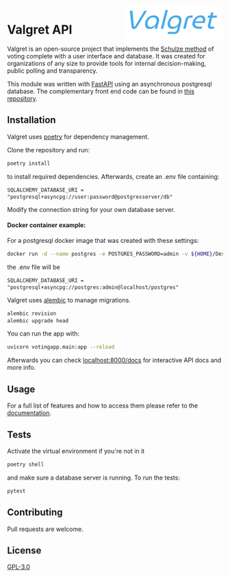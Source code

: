 
<a href="https://github.com/yankihue/Valgret">
    <img src="/logo.png" alt="logo" title="Valgret" align="right" height="80" />
</a>

# Valgret API

Valgret is an open-source project that implements the [Schulze method](https://en.wikipedia.org/wiki/Schulze_method) of voting complete with a user interface and database. It was created for organizations of any size to provide tools for internal decision-making, public polling and transparency.

This module was written with [FastAPI](https://fastapi.tiangolo.com) using an asynchronous postgresql database. The complementary front end code can be found in [this repository]().
## Installation
Valgret uses [poetry](https://python-poetry.org/) for dependency management.

Clone the repository and run:
```bash
poetry install
```
to install required dependencies. Afterwards, create an .env file containing:


```
SQLALCHEMY_DATABASE_URI = "postgresql+asyncpg://user:password@postgresserver/db"
```
Modify the connection string for your own database server. 

#### Docker container example: 
For a postgresql docker image that was created with these settings:
```bash
docker run -d --name postgres -e POSTGRES_PASSWORD=admin -v ${HOME}/Desktop/postgres-data/:/var/lib/postgresql/data -p 5432:5432 postgres
```
the .env file will be
```
SQLALCHEMY_DATABASE_URI = "postgresql+asyncpg://postgres:admin@localhost/postgres"
```


Valgret uses [alembic](https://alembic.sqlalchemy.org/en/latest/) to manage migrations. 
```bash
alembic revision
alembic upgrade head
```

You can run the app with:


```bash
uvicorn votingapp.main:app --reload
```
Afterwards you can check [localhost:8000/docs]() for interactive API docs and more info.
## Usage


For a full list of features and how to access them please refer to the [documentation](). 

## Tests
Activate the virtual environment if you're not in it
```bash
poetry shell
```
and make sure a database server is running. To run the tests:
```bash
pytest
```

## Contributing
Pull requests are welcome. 


## License
[GPL-3.0](https://www.gnu.org/licenses/gpl-3.0.en.html)
